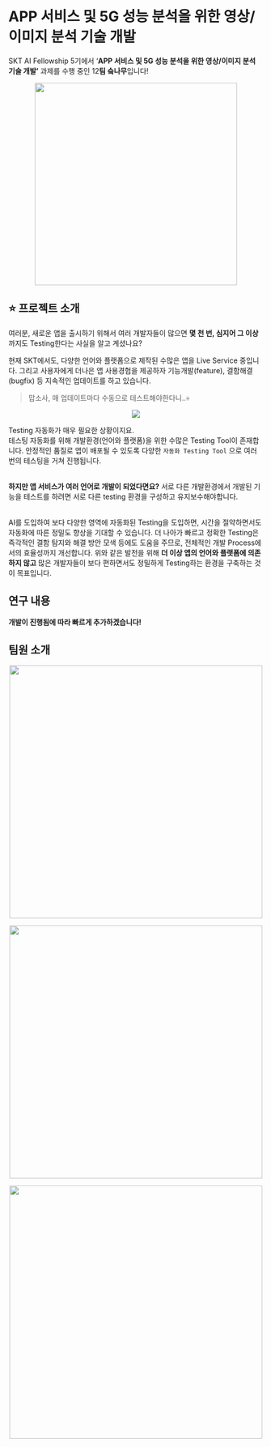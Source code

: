 # APP 서비스 및 5G 성능 분석을 위한 영상/이미지 분석 기술 개발


SKT AI Fellowship 5기에서 ‘**APP 서비스 및 5G 성능 분석을 위한 영상/이미지 분석 기술 개발’** 과제를 수행 중인 12**팀 슼나무**입니다! 

<p align="center">
  <image style="width:400px" src="https://github.com/skt-fellowship-team12/SKT_AI_fellowship_team12/blob/main/images/readme/%E1%84%89%E1%85%B3%E1%86%BF%E1%84%82%E1%85%A1%E1%84%86%E1%85%AE%E1%84%90%E1%85%A2%E1%86%B8.png" />
</p>

## ⭐️ 프로젝트 소개
여러분, 새로운 앱을 출시하기 위해서 여러 개발자들이 많으면 **몇 천 번, 심지어 그 이상**까지도 Testing한다는 사실을 알고 계셨나요?

현재 SKT에서도, 다양한 언어와 플랫폼으로 제작된 수많은 앱을 Live Service 중입니다. 그리고 사용자에게 더나은 앱 사용경험을 제공하자 기능개발(feature), 결함해결(bugfix) 등 지속적인 업데이트를 하고 있습니다. 

> 맙소사, 매 업데이트마다 수동으로 테스트해야한다니..💀
> 


<p align="center">
  <image style="width:auto" src="https://github.com/skt-fellowship-team12/SKT_AI_fellowship_team12/blob/main/images/readme/%E1%84%87%E1%85%A2%E1%84%80%E1%85%A7%E1%86%BC%E1%84%8B%E1%85%B5%E1%84%86%E1%85%B5%E1%84%8C%E1%85%B5.png" />
</p>

Testing 자동화가 매우 필요한 상황이지요.<br />테스팅 자동화를 위해 개발환경(언어와 플랫폼)을 위한 수많은 Testing Tool이 존재합니다. 안정적인 품질로 앱이 배포될 수 있도록 다양한 `자동화 Testing Tool` 으로 여러 번의 테스팅을 거쳐 진행됩니다.

<br />**하지만 앱 서비스가 여러 언어로 개발이 되었다면요?** 서로 다른 개발환경에서 개발된 기능을 테스트를 하려면 서로 다른 testing 환경을 구성하고 유지보수해야합니다.

<br />AI를 도입하여 보다 다양한 영역에 자동화된 Testing을 도입하면, 시간을 절약하면서도 자동화에 따른 정밀도 향상을 기대할 수 있습니다. 더 나아가 빠르고 정확한 Testing은 즉각적인 결함 탐지와 해결 방안 모색 등에도 도움을 주므로, 전체적인 개발 Process에서의 효율성까지 개선합니다. 위와 같은 발전을 위해 **더 이상 앱의 언어와 플랫폼에 의존하지 않고** 많은 개발자들이 보다 편하면서도 정밀하게 Testing하는 환경을 구축하는 것이 목표입니다.
<br />

## 연구 내용
**개발이 진행됨에 따라 빠르게 추가하겠습니다!**

## 팀원 소개

<p align="center">
  <image style="width:500px" src="https://github.com/skt-fellowship-team12/SKT_AI_fellowship_team12/blob/main/images/readme/%E1%84%8E%E1%85%A1%E1%84%89%E1%85%B3%E1%86%BC%E1%84%8B%E1%85%B5%E1%86%AF%E1%84%82%E1%85%A6%E1%84%8B%E1%85%B5%E1%86%B7%E1%84%90%E1%85%A2%E1%86%A8.png" />
</p>

<p align="center">
  <image style="width:500px" src="https://github.com/skt-fellowship-team12/SKT_AI_fellowship_team12/blob/main/images/readme/%E1%84%87%E1%85%A1%E1%86%A8%E1%84%86%E1%85%B5%E1%86%AB%E1%84%89%E1%85%A5%E1%84%82%E1%85%A6%E1%84%8B%E1%85%B5%E1%86%B7%E1%84%90%E1%85%A2%E1%86%A8.png" />
</p>

<p align="center">
  <image style="width:500px" src="https://github.com/skt-fellowship-team12/SKT_AI_fellowship_team12/blob/main/images/readme/%E1%84%8C%E1%85%A5%E1%86%BC%E1%84%92%E1%85%A7%E1%86%AB%E1%84%8E%E1%85%A5%E1%86%AF%E1%84%82%E1%85%A6%E1%84%8B%E1%85%B5%E1%86%B7%E1%84%90%E1%85%A2%E1%86%A8.png" />
</p>
